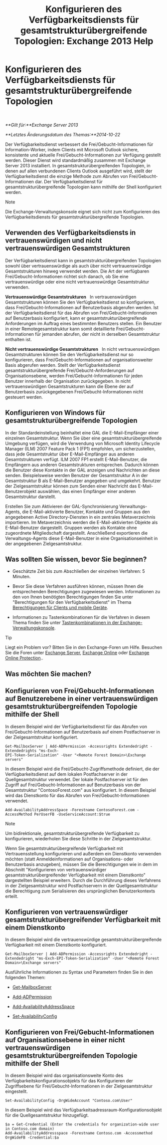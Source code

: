 ﻿---
title: 'Konfigurieren des Verfügbarkeitsdiensts für gesamtstrukturübergreifende Topologien: Exchange 2013 Help'
TOCTitle: Konfigurieren des Verfügbarkeitsdiensts für gesamtstrukturübergreifende Topologien
ms:assetid: f1e7d407-f0d3-47a7-8cc3-03c5980445d5
ms:mtpsurl: https://technet.microsoft.com/de-de/library/Bb125182(v=EXCHG.150)
ms:contentKeyID: 52062925
ms.date: 04/24/2018
mtps_version: v=EXCHG.150
ms.translationtype: HT
---

# Konfigurieren des Verfügbarkeitsdiensts für gesamtstrukturübergreifende Topologien

 

_**Gilt für:**Exchange Server 2013_

_**Letztes Änderungsdatum des Themas:**2014-10-22_

Der Verfügbarkeitsdienst verbessert die Frei/Gebucht-Informationen für Information-Worker, indem Clients mit Microsoft Outlook sichere, konsistente und aktuelle Frei/Gebucht-Informationen zur Verfügung gestellt werden. Dieser Dienst wird standardmäßig zusammen mit Exchange Server 2013 installiert. In gesamtstrukturübergreifenden Topologien, in denen auf allen verbundenen Clients Outlook ausgeführt wird, stellt der Verfügbarkeitsdienst die einzige Methode zum Abrufen von Frei/Gebucht-Informationen dar. Der Verfügbarkeitsdienst für gesamtstrukturübergreifende Topologien kann mithilfe der Shell konfiguriert werden.


> [!NOTE]
> Die Exchange-Verwaltungskonsole eignet sich nicht zum Konfigurieren des Verfügbarkeitsdiensts für gesamtstrukturübergreifende Topologien.



## Verwenden des Verfügbarkeitsdiensts in vertrauenswürdigen und nicht vertrauenswürdigen Gesamtstrukturen

Der Verfügbarkeitsdienst kann in gesamtstrukturübergreifenden Topologien sowohl über vertrauenswürdige als auch über nicht vertrauenswürdige Gesamtstrukturen hinweg verwendet werden. Die Art der verfügbaren Frei/Gebucht-Informationen richtet sich danach, ob Sie eine vertrauenswürdige oder eine nicht vertrauenswürdige Gesamtstruktur verwenden.

**Vertrauenswürdige Gesamtstrukturen**   In vertrauenswürdigen Gesamtstrukturen können Sie den Verfügbarkeitsdienst so konfigurieren, dass Frei/Gebucht-Informationen auf Benutzerbasis abgerufen werden. Ist der Verfügbarkeitsdienst für das Abrufen von Frei/Gebucht-Informationen auf Benutzerbasis konfiguriert, kann er gesamtstrukturübergreifende Anforderungen im Auftrag eines bestimmten Benutzers stellen. Ein Benutzer in einer Remotegesamtstruktur kann somit detaillierte Frei/Gebucht-Informationen für jemanden abrufen, der nicht in derselben Gesamtstruktur enthalten ist.

**Nicht vertrauenswürdige Gesamtstrukturen**   In nicht vertrauenswürdigen Gesamtstrukturen können Sie den Verfügbarkeitsdienst nur so konfigurieren, dass Frei/Gebucht-Informationen auf organisationsweiter Basis abgerufen werden. Stellt der Verfügbarkeitsdienst gesamtstrukturübergreifende Frei/Gebucht-Anforderungen auf Organisationsebene, werden Frei/Gebucht-Informationen für jeden Benutzer innerhalb der Organisation zurückgegeben. In nicht vertrauenswürdigen Gesamtstrukturen kann die Ebene der auf Benutzerbasis zurückgegebenen Frei/Gebucht-Informationen nicht gesteuert werden.

## Konfigurieren von Windows für gesamtstrukturübergreifende Topologien

In der Standardeinstellung beinhaltet eine GAL die E-Mail-Empfänger einer einzelnen Gesamtstruktur. Wenn Sie über eine gesamtstrukturübergreifende Umgebung verfügen, wird die Verwendung von Microsoft Identity Lifecycle Manager (ILM) 2007 Feature Pack 1 (FP1) empfohlen, um sicherzustellen, dass jede Gesamtstruktur über E-Mail-Empfänger aus anderen Gesamtstrukturen verfügt. ILM 2007 FP1 erstellt E-Mail-Benutzer, die Empfängern aus anderen Gesamtstrukturen entsprechen. Dadurch können die Benutzer diese Kontakte in der GAL anzeigen und Nachrichten an diese senden. Beispielsweise werden Benutzer der Gesamtstruktur A in der Gesamtstruktur B als E-Mail-Benutzer angegeben und umgekehrt. Benutzer der Zielgesamtstruktur können zum Senden einer Nachricht das E-Mail-Benutzerobjekt auswählen, das einen Empfänger einer anderen Gesamtstruktur darstellt.

Erstellen Sie zum Aktivieren der GAL-Synchronisierung Verwaltungs-Agents, die E-Mail-aktivierte Benutzer, Kontakte und Gruppen aus den angegebenen Active Directory-Diensten in ein zentrales Metaverzeichnis importieren. Im Metaverzeichnis werden die E-Mail-aktivierten Objekte als E-Mail-Benutzer dargestellt. Gruppen werden als Kontakte ohne zugeordnete Mitgliedschaft dargestellt. Anschließend exportieren die Verwaltungs-Agents diese E-Mail-Benutzer in eine Organisationseinheit in der angegebenen Zielgesamtstruktur.

## Was sollten Sie wissen, bevor Sie beginnen?

  - Geschätzte Zeit bis zum Abschließen der einzelnen Verfahren: 5 Minuten.

  - Bevor Sie diese Verfahren ausführen können, müssen Ihnen die entsprechenden Berechtigungen zugewiesen werden. Informationen zu den von Ihnen benötigten Berechtigungen finden Sie unter "Berechtigungen für den Verfügbarkeitsdienst" im Thema [Berechtigungen für Clients und mobile Geräte](clients-and-mobile-devices-permissions-exchange-2013-help.md).

  - Informationen zu Tastenkombinationen für die Verfahren in diesem Thema finden Sie unter [Tastenkombinationen in der Exchange-Verwaltungskonsole](keyboard-shortcuts-in-the-exchange-admin-center-exchange-online-protection-help.md).


> [!TIP]
> Liegt ein Problem vor? Bitten Sie in den Exchange-Foren um Hilfe. Besuchen Sie die Foren unter <A href="https://go.microsoft.com/fwlink/p/?linkid=60612">Exchange Server</A>, <A href="https://go.microsoft.com/fwlink/p/?linkid=267542">Exchange Online</A> oder <A href="https://go.microsoft.com/fwlink/p/?linkid=285351">Exchange Online Protection</A>..



## Was möchten Sie machen?

## Konfigurieren von Frei/Gebucht-Informationen auf Benutzerebene in einer vertrauenswürdigen gesamtstrukturübergreifenden Topologie mithilfe der Shell

In diesem Beispiel wird der Verfügbarkeitsdienst für das Abrufen von Frei/Gebucht-Informationen auf Benutzerbasis auf einem Postfachserver in der Zielgesamtstruktur konfiguriert.

    Get-MailboxServer | Add-ADPermission -Accessrights Extendedright -Extendedrights "ms-Exch-
    EPI-Token-Serialization" -User "<Remote Forest Domain>\Exchange servers"

In diesem Beispiel wird die Frei/Gebucht-Zugriffsmethode definiert, die der Verfügbarkeitsdienst auf dem lokalen Postfachserver in der Quellgesamtstruktur verwendet. Der lokale Postfachserver ist für den Zugriff auf Frei/Gebucht-Informationen auf Benutzerbasis von der Gesamtstruktur "ContosoForest.com" aus konfiguriert. In diesem Beispiel wird das Dienstkonto für das Abrufen von Frei/Gebucht-Informationen verwendet.

    Add-AvailabilityAddressSpace -Forestname ContosoForest.com -AccessMethod PerUserFB -UseServiceAccount:$true


> [!NOTE]
> Um bidirektionale, gesamtstrukturübergreifende Verfügbarkeit zu konfigurieren, wiederholen Sie diese Schritte in der Zielgesamtstruktur.



Wenn Sie gesamtstrukturübergreifende Verfügbarkeit mit Vertrauensstellung konfigurieren und außerdem ein Dienstkonto verwenden möchten (statt Anmeldeinformationen auf Organisations- oder Benutzerbasis anzugeben), müssen Sie die Berechtigungen wie in dem im Abschnitt "Konfigurieren von vertrauenswürdiger gesamtstrukturübergreifender Verfügbarkeit mit einem Dienstkonto" dargestellten Beispiel erweitern. Durch die Durchführung dieses Verfahrens in der Zielgesamtstruktur wird Postfachservern in der Quellgesamtstruktur die Berechtigung zum Serialisieren des ursprünglichen Benutzerkontexts erteilt.

## Konfigurieren von vertrauenswürdiger gesamtstrukturübergreifender Verfügbarkeit mit einem Dienstkonto

In diesem Beispiel wird die vertrauenswürdige gesamtstrukturübergreifende Verfügbarkeit mit einem Dienstkonto konfiguriert.

    Get-MailboxServer | Add-ADPermission -Accessrights Extendedright -Extendedright "ms-Exch-EPI-Token-Serialization" -User "<Remote Forest Domain>\Exchange servers"

Ausführliche Informationen zu Syntax und Parametern finden Sie in den folgenden Themen:

  - [Get-MailboxServer](https://technet.microsoft.com/de-de/library/bb123539\(v=exchg.150\))

  - [Add-ADPermission](https://technet.microsoft.com/de-de/library/bb124403\(v=exchg.150\))

  - [Add-AvailabilityAddressSpace](https://technet.microsoft.com/de-de/library/bb124122\(v=exchg.150\))

  - [Set-AvailabilityConfig](https://technet.microsoft.com/de-de/library/bb124103\(v=exchg.150\))

## Konfigurieren von Frei/Gebucht-Informationen auf Organisationsebene in einer nicht vertrauenswürdigen gesamtstrukturübergreifenden Topologie mithilfe der Shell

In diesem Beispiel wird das organisationsweite Konto des Verfügbarkeitskonfigurationsobjekts für das Konfigurieren der Zugriffsebene für Frei/Gebucht-Informationen in der Zielgesamtstruktur eingestellt.

    Set-AvailabilityConfig -OrgWideAccount "Contoso.com\User"

In diesem Beispiel wird das Verfügbarkeitsadressraum-Konfigurationsobjekt für die Quellgesamtstruktur hinzugefügt.

    $a = Get-Credential (Enter the credentials for organization-wide user in Contoso.com domain)
    Add-AvailabilityAddressspace -Forestname Contoso.com -Accessmethod OrgWideFB -Credential:$a

